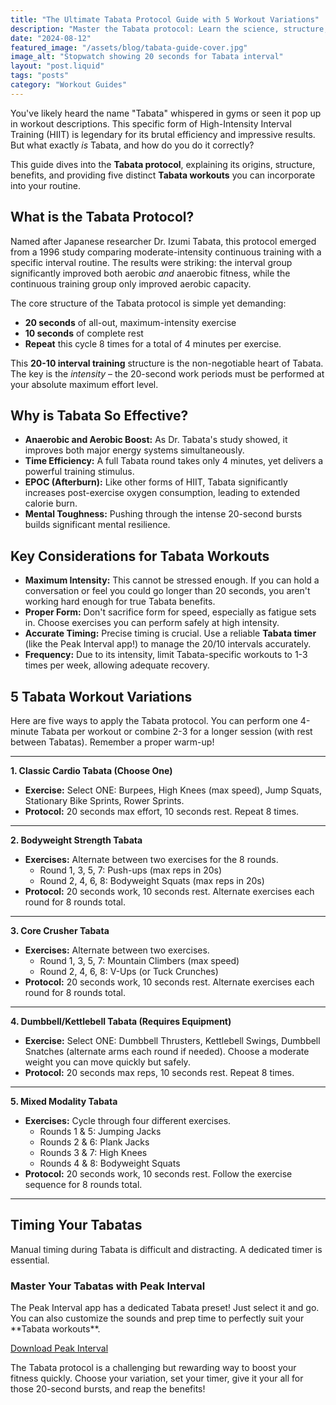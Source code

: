 ```yaml
---
title: "The Ultimate Tabata Protocol Guide with 5 Workout Variations"
description: "Master the Tabata protocol: Learn the science, structure, and five effective Tabata workout variations you can try today."
date: "2024-08-12"
featured_image: "/assets/blog/tabata-guide-cover.jpg"
image_alt: "Stopwatch showing 20 seconds for Tabata interval"
layout: "post.liquid"
tags: "posts"
category: "Workout Guides"
---
```


You've likely heard the name "Tabata" whispered in gyms or seen it pop up in workout descriptions. This specific form of High-Intensity Interval Training (HIIT) is legendary for its brutal efficiency and impressive results. But what exactly *is* Tabata, and how do you do it correctly?

This guide dives into the **Tabata protocol**, explaining its origins, structure, benefits, and providing five distinct **Tabata workouts** you can incorporate into your routine.

## What is the Tabata Protocol?

Named after Japanese researcher Dr. Izumi Tabata, this protocol emerged from a 1996 study comparing moderate-intensity continuous training with a specific interval routine. The results were striking: the interval group significantly improved both aerobic *and* anaerobic fitness, while the continuous training group only improved aerobic capacity.

The core structure of the Tabata protocol is simple yet demanding:

*   **20 seconds** of all-out, maximum-intensity exercise
*   **10 seconds** of complete rest
*   **Repeat** this cycle 8 times for a total of 4 minutes per exercise.

This **20-10 interval training** structure is the non-negotiable heart of Tabata. The key is the *intensity* – the 20-second work periods must be performed at your absolute maximum effort level.

## Why is Tabata So Effective?

*   **Anaerobic and Aerobic Boost:** As Dr. Tabata's study showed, it improves both major energy systems simultaneously.
*   **Time Efficiency:** A full Tabata round takes only 4 minutes, yet delivers a powerful training stimulus.
*   **EPOC (Afterburn):** Like other forms of HIIT, Tabata significantly increases post-exercise oxygen consumption, leading to extended calorie burn.
*   **Mental Toughness:** Pushing through the intense 20-second bursts builds significant mental resilience.

## Key Considerations for Tabata Workouts

*   **Maximum Intensity:** This cannot be stressed enough. If you can hold a conversation or feel you could go longer than 20 seconds, you aren't working hard enough for true Tabata benefits.
*   **Proper Form:** Don't sacrifice form for speed, especially as fatigue sets in. Choose exercises you can perform safely at high intensity.
*   **Accurate Timing:** Precise timing is crucial. Use a reliable **Tabata timer** (like the Peak Interval app!) to manage the 20/10 intervals accurately.
*   **Frequency:** Due to its intensity, limit Tabata-specific workouts to 1-3 times per week, allowing adequate recovery.

## 5 Tabata Workout Variations

Here are five ways to apply the Tabata protocol. You can perform one 4-minute Tabata per workout or combine 2-3 for a longer session (with rest between Tabatas). Remember a proper warm-up!

---

**1. Classic Cardio Tabata (Choose One)**

*   **Exercise:** Select ONE: Burpees, High Knees (max speed), Jump Squats, Stationary Bike Sprints, Rower Sprints.
*   **Protocol:** 20 seconds max effort, 10 seconds rest. Repeat 8 times.

---

**2. Bodyweight Strength Tabata**

*   **Exercises:** Alternate between two exercises for the 8 rounds.
    *   Round 1, 3, 5, 7: Push-ups (max reps in 20s)
    *   Round 2, 4, 6, 8: Bodyweight Squats (max reps in 20s)
*   **Protocol:** 20 seconds work, 10 seconds rest. Alternate exercises each round for 8 rounds total.

---

**3. Core Crusher Tabata**

*   **Exercises:** Alternate between two exercises.
    *   Round 1, 3, 5, 7: Mountain Climbers (max speed)
    *   Round 2, 4, 6, 8: V-Ups (or Tuck Crunches)
*   **Protocol:** 20 seconds work, 10 seconds rest. Alternate exercises each round for 8 rounds total.

---

**4. Dumbbell/Kettlebell Tabata (Requires Equipment)**

*   **Exercise:** Select ONE: Dumbbell Thrusters, Kettlebell Swings, Dumbbell Snatches (alternate arms each round if needed). Choose a moderate weight you can move quickly but safely.
*   **Protocol:** 20 seconds max reps, 10 seconds rest. Repeat 8 times.

---

**5. Mixed Modality Tabata**

*   **Exercises:** Cycle through four different exercises.
    *   Rounds 1 & 5: Jumping Jacks
    *   Rounds 2 & 6: Plank Jacks
    *   Rounds 3 & 7: High Knees
    *   Rounds 4 & 8: Bodyweight Squats
*   **Protocol:** 20 seconds work, 10 seconds rest. Follow the exercise sequence for 8 rounds total.

---

## Timing Your Tabatas

Manual timing during Tabata is difficult and distracting. A dedicated timer is essential.

<div class="cta-box">
    <h3>Master Your Tabatas with Peak Interval</h3>
    <p>
        The Peak Interval app has a dedicated Tabata preset! Just select it and go. You can also customize the sounds and prep time to perfectly suit your **Tabata workouts**.
    </p>
    <a href="https://apps.apple.com/us/app/peak-interval-hiit-timer/id6741055716" class="cta-button">
        Download Peak Interval
    </a>
</div>

The Tabata protocol is a challenging but rewarding way to boost your fitness quickly. Choose your variation, set your timer, give it your all for those 20-second bursts, and reap the benefits! 